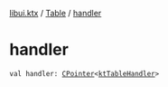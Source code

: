 [libui.ktx](../index.md) / [Table](index.md) / [handler](./handler.md)

# handler

`val handler: `[`CPointer`](../../kotlinx.cinterop/-c-pointer/index.md)`<`[`ktTableHandler`](../../libui/kt-table-handler/index.md)`>`